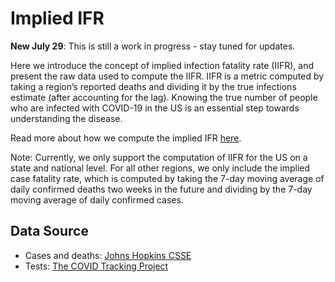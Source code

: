 # Implied IFR

**New July 29**: This is still a work in progress - stay tuned for updates.

Here we introduce the concept of implied infection fatality rate (IIFR), and present the raw data used to compute the IIFR. IIFR is a metric computed by taking a region’s reported deaths and dividing it by the true infections estimate (after accounting for the lag). Knowing the true number of people who are infected with COVID-19 in the US is an essential step towards understanding the disease.

Read more about how we compute the implied IFR [here](https://covid19-projections.com/estimating-true-infections/).

Note: Currently, we only support the computation of IIFR for the US on a state and national level. For all other regions, we only include the implied case fatality rate, which is computed by taking the 7-day moving average of daily confirmed deaths two weeks in the future and dividing by the 7-day moving average of daily confirmed cases.

## Data Source

- Cases and deaths: [Johns Hopkins CSSE](https://github.com/CSSEGISandData/COVID-19/tree/master/csse_covid_19_data/csse_covid_19_time_series)
- Tests: [The COVID Tracking Project](https://covidtracking.com/)
